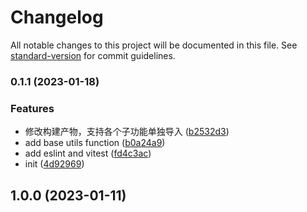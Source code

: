 # Changelog

All notable changes to this project will be documented in this file. See [standard-version](https://github.com/conventional-changelog/standard-version) for commit guidelines.

### 0.1.1 (2023-01-18)


### Features

* 修改构建产物，支持各个子功能单独导入 ([b2532d3](https://github.com/He110te4m/utils/commit/b2532d319fbb5d19070c01cc5bc48c59d7ea197e))
* add base utils function ([b0a24a9](https://github.com/He110te4m/utils/commit/b0a24a93ce23812647a84aa251b63b0517f03dc4))
* add eslint and vitest ([fd4c3ac](https://github.com/He110te4m/utils/commit/fd4c3ac7e0839a0369679d72f1e9682e2f048969))
* init ([4d92969](https://github.com/He110te4m/utils/commit/4d9296983fc66a217044159114368a0d017c6c03))

## 1.0.0 (2023-01-11)
